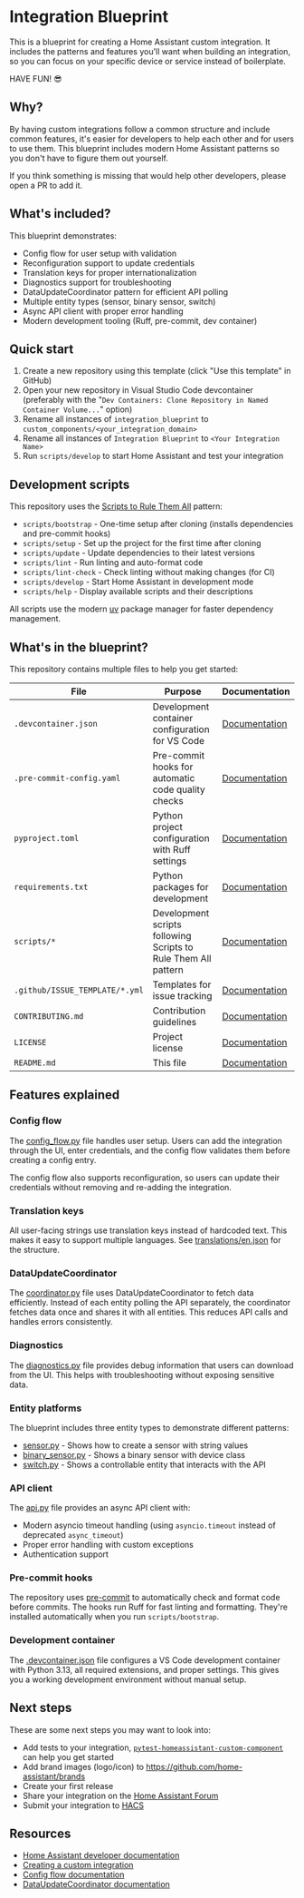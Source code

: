 # Integration Blueprint

This is a blueprint for creating a Home Assistant custom integration. It includes the patterns and features you'll want when building an integration, so you can focus on your specific device or service instead of boilerplate.

HAVE FUN! 😎

## Why?

By having custom integrations follow a common structure and include common features, it's easier for developers to help each other and for users to use them. This blueprint includes modern Home Assistant patterns so you don't have to figure them out yourself.

If you think something is missing that would help other developers, please open a PR to add it.

## What's included?

This blueprint demonstrates:

- Config flow for user setup with validation
- Reconfiguration support to update credentials
- Translation keys for proper internationalization
- Diagnostics support for troubleshooting
- DataUpdateCoordinator pattern for efficient API polling
- Multiple entity types (sensor, binary sensor, switch)
- Async API client with proper error handling
- Modern development tooling (Ruff, pre-commit, dev container)

## Quick start

1. Create a new repository using this template (click "Use this template" in GitHub)
1. Open your new repository in Visual Studio Code devcontainer (preferably with the "`Dev Containers: Clone Repository in Named Container Volume...`" option)
1. Rename all instances of `integration_blueprint` to `custom_components/<your_integration_domain>`
1. Rename all instances of `Integration Blueprint` to `<Your Integration Name>`
1. Run `scripts/develop` to start Home Assistant and test your integration

## Development scripts

This repository uses the [Scripts to Rule Them All](https://github.com/github/scripts-to-rule-them-all) pattern:

- `scripts/bootstrap` - One-time setup after cloning (installs dependencies and pre-commit hooks)
- `scripts/setup` - Set up the project for the first time after cloning
- `scripts/update` - Update dependencies to their latest versions
- `scripts/lint` - Run linting and auto-format code
- `scripts/lint-check` - Check linting without making changes (for CI)
- `scripts/develop` - Start Home Assistant in development mode
- `scripts/help` - Display available scripts and their descriptions

All scripts use the modern [uv](https://github.com/astral-sh/uv) package manager for faster dependency management.

## What's in the blueprint?

This repository contains multiple files to help you get started:

File | Purpose | Documentation
-- | -- | --
`.devcontainer.json` | Development container configuration for VS Code | [Documentation](https://code.visualstudio.com/docs/remote/containers)
`.pre-commit-config.yaml` | Pre-commit hooks for automatic code quality checks | [Documentation](https://pre-commit.com/)
`pyproject.toml` | Python project configuration with Ruff settings | [Documentation](https://packaging.python.org/en/latest/guides/writing-pyproject-toml/)
`requirements.txt` | Python packages for development | [Documentation](https://pip.pypa.io/en/stable/user_guide/#requirements-files)
`scripts/*` | Development scripts following Scripts to Rule Them All pattern | [Documentation](https://github.com/github/scripts-to-rule-them-all)
`.github/ISSUE_TEMPLATE/*.yml` | Templates for issue tracking | [Documentation](https://help.github.com/en/github/building-a-strong-community/configuring-issue-templates-for-your-repository)
`CONTRIBUTING.md` | Contribution guidelines | [Documentation](https://help.github.com/en/github/building-a-strong-community/setting-guidelines-for-repository-contributors)
`LICENSE` | Project license | [Documentation](https://help.github.com/en/github/creating-cloning-and-archiving-repositories/licensing-a-repository)
`README.md` | This file | [Documentation](https://help.github.com/en/github/writing-on-github/basic-writing-and-formatting-syntax)

## Features explained

### Config flow

The [config_flow.py](custom_components/integration_blueprint/config_flow.py) file handles user setup. Users can add the integration through the UI, enter credentials, and the config flow validates them before creating a config entry.

The config flow also supports reconfiguration, so users can update their credentials without removing and re-adding the integration.

### Translation keys

All user-facing strings use translation keys instead of hardcoded text. This makes it easy to support multiple languages. See [translations/en.json](custom_components/integration_blueprint/translations/en.json) for the structure.

### DataUpdateCoordinator

The [coordinator.py](custom_components/integration_blueprint/coordinator.py) file uses DataUpdateCoordinator to fetch data efficiently. Instead of each entity polling the API separately, the coordinator fetches data once and shares it with all entities. This reduces API calls and handles errors consistently.

### Diagnostics

The [diagnostics.py](custom_components/integration_blueprint/diagnostics.py) file provides debug information that users can download from the UI. This helps with troubleshooting without exposing sensitive data.

### Entity platforms

The blueprint includes three entity types to demonstrate different patterns:

- [sensor.py](custom_components/integration_blueprint/sensor.py) - Shows how to create a sensor with string values
- [binary_sensor.py](custom_components/integration_blueprint/binary_sensor.py) - Shows a binary sensor with device class
- [switch.py](custom_components/integration_blueprint/switch.py) - Shows a controllable entity that interacts with the API

### API client

The [api.py](custom_components/integration_blueprint/api.py) file provides an async API client with:

- Modern asyncio timeout handling (using `asyncio.timeout` instead of deprecated `async_timeout`)
- Proper error handling with custom exceptions
- Authentication support

### Pre-commit hooks

The repository uses [pre-commit](https://pre-commit.com/) to automatically check and format code before commits. The hooks run Ruff for fast linting and formatting. They're installed automatically when you run `scripts/bootstrap`.

### Development container

The [.devcontainer.json](.devcontainer.json) file configures a VS Code development container with Python 3.13, all required extensions, and proper settings. This gives you a working development environment without manual setup.

## Next steps

These are some next steps you may want to look into:

- Add tests to your integration, [`pytest-homeassistant-custom-component`](https://github.com/MatthewFlamm/pytest-homeassistant-custom-component) can help you get started
- Add brand images (logo/icon) to https://github.com/home-assistant/brands
- Create your first release
- Share your integration on the [Home Assistant Forum](https://community.home-assistant.io/)
- Submit your integration to [HACS](https://hacs.xyz/docs/publish/start)

## Resources

- [Home Assistant developer documentation](https://developers.home-assistant.io/)
- [Creating a custom integration](https://developers.home-assistant.io/docs/creating_component_index)
- [Config flow documentation](https://developers.home-assistant.io/docs/config_entries_config_flow_handler)
- [DataUpdateCoordinator documentation](https://developers.home-assistant.io/docs/integration_fetching_data)
